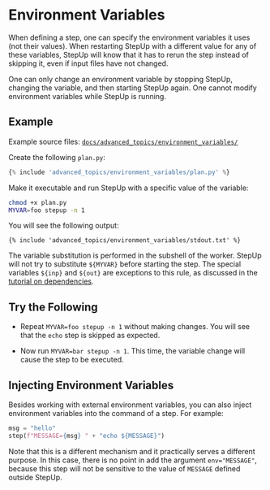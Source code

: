 # Environment Variables

When defining a step, one can specify the environment variables it uses (not their values).
When restarting StepUp with a different value for any of these variables,
StepUp will know that it has to rerun the step instead of skipping it,
even if input files have not changed.

One can only change an environment variable by stopping StepUp,
changing the variable, and then starting StepUp again.
One cannot modify environment variables while StepUp is running.

## Example

Example source files: [`docs/advanced_topics/environment_variables/`](https://github.com/reproducible-reporting/stepup-core/tree/main/docs/advanced_topics/environment_variables)

Create the following `plan.py`:

```python
{% include 'advanced_topics/environment_variables/plan.py' %}
```

Make it executable and run StepUp with a specific value of the variable:

```bash
chmod +x plan.py
MYVAR=foo stepup -n 1
```

You will see the following output:

```text
{% include 'advanced_topics/environment_variables/stdout.txt' %}
```

The variable substitution is performed in the subshell of the worker.
StepUp will not try to substitute `${MYVAR}` before starting the step.
The special variables `${inp}` and `${out}` are exceptions to this rule,
as discussed in the [tutorial on dependencies](../getting_started/dependencies.md).

## Try the Following

- Repeat `MYVAR=foo stepup -n 1` without making changes.
  You will see that the `echo` step is skipped as expected.

- Now run `MYVAR=bar stepup -n 1`.
  This time, the variable change will cause the step to be executed.

## Injecting Environment Variables

Besides working with external environment variables,
you can also inject environment variables into the command of a step.
For example:

```python
msg = "hello"
step(f"MESSAGE={msg} " + "echo ${MESSAGE}")
```

Note that this is a different mechanism and it practically serves a different purpose.
In this case, there is no point in add the argument `env="MESSAGE"`,
because this step will not be sensitive to the value of `MESSAGE` defined outside StepUp.
